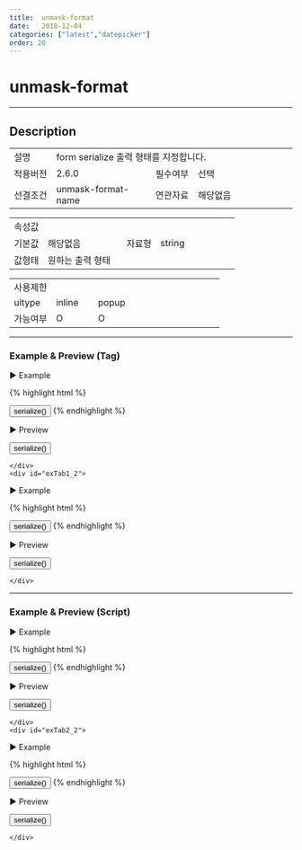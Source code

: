 ```yaml
---
title:  unmask-format
date:   2018-12-04
categories: ["latest","datepicker"]
order: 20
---
```


unmask-format
===

---

## Description

<table style="width:100%">
    <colgroup>
        <col width="15%"/>
        <col width="35%"/>
        <col width="15%"/>
        <col width="35%"/>
    </colgroup>
    <tr>
        <td class="tdTitle">설명</td>
        <td colspan="3">form serialize 출력 형태를 지정합니다.</td>
    </tr>
    <tr>
        <td class="tdTitle">적용버전</td>
        <td>2.6.0</td>
        <td class="tdTitle">필수여부</td>
        <td>선택</td>
    </tr>
    <tr>
        <td class="tdTitle">선결조건</td>
        <td>unmask-format-name</td>
        <td class="tdTitle">연관자료</td>
        <td>해당없음</td>
    </tr>
</table>
<table style="width:100%">
    <colgroup>
        <col width="15%"/>
        <col width="35%"/>
        <col width="15%"/>
        <col width="35%"/>
    </colgroup>
    <tr>
        <td class="tdTitle tdBg" colspan="4">속성값</td>
    </tr>
    <tr>
        <td class="tdTitle">기본값</td>
        <td>해당없음</td>
        <td class="tdTitle">자료형</td>
        <td>string</td>
    </tr>
    <tr>
        <td class="tdTitle">값형태</td>
        <td colspan="3">원하는 출력 형태</td>
    </tr>
</table>
<table style="width:100%">
    <colgroup>
        <col width="20%"/>
        <col width="20%"/>
        <col width="20%"/>
        <col width="20%"/>
        <col width="20%"/>
    </colgroup>
    <tr>
        <td class="tdTitle tdBg" colspan="5">사용제한</td>
    </tr>
    <tr>
        <td>uitype</td>
        <td class="tdCenter">inline</td>
        <td class="tdCenter">popup</td>
        <td></td>
        <td></td>
    </tr>
    <tr>
        <td>가능여부</td>
        <td class="tdBlue tdCenter">O</td>
        <td class="tdBlue tdCenter">O</td>
        <td></td>
        <td></td>
    </tr>
</table>

---
### Example & Preview (Tag)

<sbux-tabs id="exTab1" name="exTab1" uitype="normal" title-target-id-array="exTab1_1^exTab1_2" title-text-array="inline^popup">
</sbux-tabs>
<div class="tab-content">
    <div id="exTab1_1">

▶ Example

{% highlight html %}
<form id="testForm1">
    <sbux-datepicker id="sbIdx1" name="sbTagNm1" uitype="inline" unmask-format-name="unmaskFormatNm1" unmask-format="yyyymmdd"></sbux-datepicker>
</form>
<input type="button" value="serialize()" onclick="alert($('#testForm1').serialize());">
{% endhighlight %}

<br>

▶ Preview

<form id="testForm1">
    <sbux-datepicker id="sbIdx1" name="sbTagNm1" uitype="inline" unmask-format-name="unmaskFormatNm1" unmask-format="yyyymmdd"></sbux-datepicker>
</form>
<input type="button" value="serialize()" onclick="alert($('#testForm1').serialize());">

    </div>
    <div id="exTab1_2">

▶ Example

{% highlight html %}
<form id="testForm2">
    <sbux-datepicker id="sbIdx2" name="sbTagNm2" uitype="popup" unmask-format-name="unmaskFormatNm2" unmask-format="yyyymmdd"></sbux-datepicker>
</form>
<input type="button" value="serialize()" onclick="alert($('#testForm2').serialize());">
{% endhighlight %}

<br>

▶ Preview

<form id="testForm2">
    <sbux-datepicker id="sbIdx2" name="sbTagNm2" uitype="popup" unmask-format-name="unmaskFormatNm2" unmask-format="yyyymmdd"></sbux-datepicker>
</form>
<input type="button" value="serialize()" onclick="alert($('#testForm2').serialize());">

    </div>
</div>

---
### Example & Preview (Script)

<sbux-tabs id="exTab2" name="exTab2" uitype="normal" title-target-id-array="exTab2_1^exTab2_2" title-text-array="inline^popup">
</sbux-tabs>
<div class="tab-content">
    <div id="exTab2_1">

▶ Example

{% highlight html %}
<form id="testForm3">
    <div id="sbArea1"></div>
</form>
<input type="button" value="serialize()" onclick="alert($('#testForm3').serialize());">
<script>
    $(document).ready(function(){
        $('#sbArea1').sbDatepicker({
            name : 'sbScriptNm1',
            uitype : 'inline',
            unmaskFormatName : 'scriptNm1',
            unmaskFormat : 'yyyymmdd'
        });
    }); 
</script>
{% endhighlight %}

<br>

▶ Preview 

<form id="testForm3">
    <div id="sbArea1"></div>
</form>
<input type="button" value="serialize()" onclick="alert($('#testForm3').serialize());">
<script>
    $(document).ready(function(){
        $('#sbArea1').sbDatepicker({
            name : 'sbScriptNm1',
            uitype : 'inline',
            unmaskFormatName : 'scriptNm1',
            unmaskFormat : 'yyyymmdd'
        });
    });  
</script>

    </div>
    <div id="exTab2_2">

▶ Example

{% highlight html %}
<form id="testForm4">
    <div id="sbArea2"></div>
</form>
<input type="button" value="serialize()" onclick="alert($('#testForm4').serialize());">
<script>
    $(document).ready(function(){
        $('#sbArea2').sbDatepicker({
            name : 'sbScriptNm2',
            uitype : 'popup',
            unmaskFormatName : 'scriptNm1',
            unmaskFormat : 'yyyymmdd'
        });
    });  
</script>
{% endhighlight %}

<br>

▶ Preview 

<form id="testForm4">
    <div id="sbArea2"></div>
</form>
<input type="button" value="serialize()" onclick="alert($('#testForm4').serialize());">
<script>
    $(document).ready(function(){
        $('#sbArea2').sbDatepicker({
            name : 'sbScriptNm2',
            uitype : 'popup',
            unmaskFormatName : 'scriptNm1',
            unmaskFormat : 'yyyymmdd'
        });
    });  
</script>

    </div>
</div>